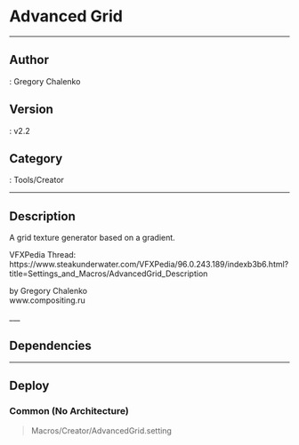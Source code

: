 # Advanced Grid
___

## Author
 : Gregory Chalenko

## Version
 : v2.2

## Category
 : Tools/Creator
___

## Description
<p>A grid texture generator based on a gradient.</p>

<p>VFXPedia Thread:<br>
https://www.steakunderwater.com/VFXPedia/96.0.243.189/indexb3b6.html?title=Settings_and_Macros/AdvancedGrid_Description</p>

<p>by Gregory Chalenko<br>
www.compositing.ru</p>___

## Dependencies


___

## Deploy

### Common (No Architecture)

> Macros/Creator/AdvancedGrid.setting  
